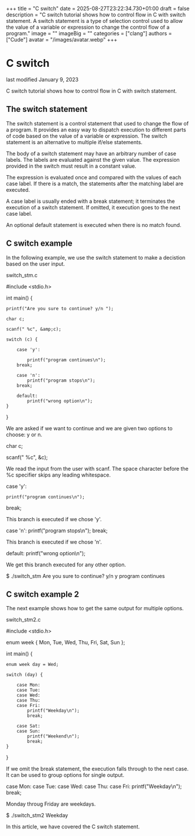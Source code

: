 +++
title = "C switch"
date = 2025-08-27T23:22:34.730+01:00
draft = false
description = "C switch tutorial shows how to control flow in
C with switch statement. A switch statement is a type of selection control
used to allow the value of a variable or expression to change the
control flow of a program."
image = ""
imageBig = ""
categories = ["clang"]
authors = ["Cude"]
avatar = "/images/avatar.webp"
+++

# C switch

last modified January 9, 2023

C switch tutorial shows how to control flow in C with switch statement.

## The switch statement

The switch statement is a control statement that used to change the
flow of a program. It provides an easy way to dispatch execution to different
parts of code based on the value of a variable or expression. The
switch statement is an alternative to multiple if/else
statements.

The body of a switch statement may have an arbitrary number of case
labels. The labels are evaluated against the given value. The expression
provided in the switch must result in a constant value.

The expression is evaluated once and compared with the values of each
case label. If there is a match, the statements after the matching
label are executed.

A case label is usually ended with a break
statement; it terminates the execution of a switch statement. If
omitted, it execution goes to the next case label.

An optional default statement is executed when there is no match
found.

## C switch example

In the following example, we use the switch statement to make
a decistion based on the user input.

switch_stm.c
  

#include &lt;stdio.h&gt;

int main() {

    printf("Are you sure to continue? y/n ");

    char c;

    scanf(" %c", &amp;c);

    switch (c) {

        case 'y':

            printf("program continues\n");
        break;

        case 'n':
            printf("program stops\n");
        break;

        default:
            printf("wrong option\n");
    }
}

We are asked if we want to continue and we are given two options to choose: y or
n.

char c;

scanf(" %c", &amp;c);

We read the input from the user with scanf. The space character
before the %c specifier skips any leading whitespace.

case 'y':

    printf("program continues\n");
break;

This branch is executed if we chose 'y'.

case 'n':
    printf("program stops\n");
break;

This branch is executed if we chose 'n'.

default:
    printf("wrong option\n");

We get this branch executed for any other option.

$ ./switch_stm
Are you sure to continue? y/n y
program continues

## C switch example 2

The next example shows how to get the same output for multiple options.

switch_stm2.c
  

#include &lt;stdio.h&gt;

enum week { Mon, Tue, Wed, Thu, Fri, Sat, Sun };

int main() {

    enum week day = Wed;

    switch (day) {

        case Mon:
        case Tue:
        case Wed:
        case Thu:
        case Fri:
            printf("Weekday\n");
            break;

        case Sat:
        case Sun:
            printf("Weekend\n");
            break;
    }
}

If we omit the break statement, the execution falls through to the
next case. It can be used to group options for single output.

case Mon:
case Tue:
case Wed:
case Thu:
case Fri:
    printf("Weekday\n");
    break;

Monday throug Friday are weekdays.

$ ./switch_stm2
Weekday

In this article, we have covered the C switch statement.